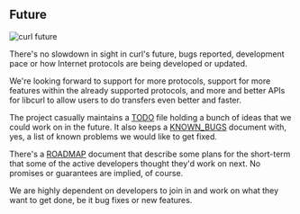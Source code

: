 ## Future

![curl future](devgraph-800.png)

There's no slowdown in sight in curl's future, bugs reported, development
pace or how Internet protocols are being developed or updated.

We're looking forward to support for more protocols, support for more features
within the already supported protocols, and more and better APIs for libcurl to
allow users to do transfers even better and faster.

The project casually maintains a [TODO](https://curl.haxx.se/docs/todo.html)
file holding a bunch of ideas that we could work on in the future. It also
keeps a [KNOWN_BUGS](https://curl.haxx.se/docs/knownbugs.html) document with,
yes, a list of known problems we would like to get fixed.

There's a [ROADMAP](https://curl.haxx.se/dev/roadmap.html) document that
describe some plans for the short-term that some of the active developers
thought they'd work on next. No promises or guarantees are implied, of course.

We are highly dependent on developers to join in and work on what they want to
get done, be it bug fixes or new features.
